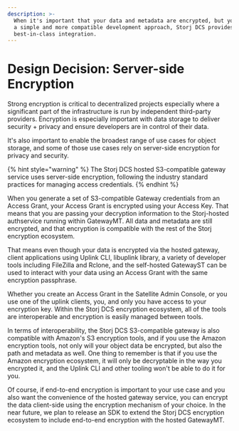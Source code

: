 ```yaml
---
description: >-
  When it's important that your data and metadata are encrypted, but you require
  a simple and more compatible development approach, Storj DCS provides a
  best-in-class integration.
---
```


# Design Decision: Server-side Encryption

Strong encryption is critical to decentralized projects especially where a significant part of the infrastructure is run by independent third-party providers. Encryption is especially important with data storage to deliver security + privacy and ensure developers are in control of their data.

It's also important to enable the broadest range of use cases for object storage, and some of those use cases rely on server-side encryption for privacy and security.&#x20;

{% hint style="warning" %}
The Storj DCS hosted S3-compatible gateway service uses server-side encryption, following the industry standard practices for managing access credentials.&#x20;
{% endhint %}

When you generate a set of S3-compatible Gateway credentials from an Access Grant, your Access Grant is encrypted using your Access Key. That means that you are passing your decryption information to the Storj-hosted authservice running within GatewayMT. All data and metadata are still encrypted, and that encryption is compatible with the rest of the Storj encryption ecosystem.

That means even though your data is encrypted via the hosted gateway, client applications using Uplink CLI, libuplink library, a variety of developer tools including FileZilla and Rclone, and the self-hosted GatewayST can be used to interact with your data using an Access Grant with the same encryption passphrase.&#x20;

Whether you create an Access Grant in the Satellite Admin Console, or you use one of the uplink clients, you, and only you have access to your encryption key. Within the Storj DCS encryption ecosystem, all of the tools are interoperable and encryption is easily managed between tools.

In terms of interoperability, the Storj DCS S3-compatible gateway is also compatible with Amazon's S3 encryption tools, and if you use the Amazon encryption tools, not only will your object data be encrypted, but also the path and metadata as well. One thing to remember is that if you use the Amazon encryption ecosystem, it will only be decryptable in the way you encrypted it, and the Uplink CLI and other tooling won't be able to do it for you.&#x20;

Of course, if end-to-end encryption is important to your use case and you also want the convenience of the hosted gateway service, you can encrypt the data client-side using the encryption mechanism of your choice. In the near future, we plan to release an SDK to extend the Storj DCS encryption ecosystem to include end-to-end encryption with the hosted GatewayMT.&#x20;
